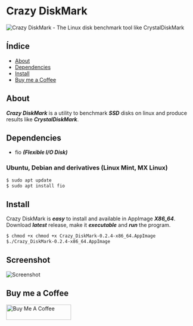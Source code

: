 # Crazy DiskMark


![Crazy DiskMark - The Linux disk benchmark tool like CrystalDiskMark](https://raw.githubusercontent.com/fredcox/crazydiskmark/master/crazydiskmark/images/logo.png "logo")

## Índice

* [About](#about)
* [Dependencies](#dependencies)
* [Install](#install)
* [Buy me a Coffee](#buy-me-a-coffee)


## About

***Crazy DiskMark*** is a utility to benchmark ***SSD*** disks on linux and produce results like ***CrystalDiskMark***.

## Dependencies

- fio ***(Flexible I/O Disk)***

### Ubuntu, Debian and derivatives (Linux Mint, MX Linux)
```bash
$ sudo apt update
$ sudo apt install fio
```

## Install

Crazy DiskMark is ***easy*** to install and available in AppImage ***X86_64***. Download ***latest*** release, make it ***executable*** and ***run*** the program. 

```bash
$ chmod +x chmod +x Crazy_DiskMark-0.2.4-x86_64.AppImage
$./Crazy_DiskMark-0.2.4-x86_64.AppImage
```

## Screenshot

![Screenshot](https://raw.githubusercontent.com/fredcox/crazydiskmark/master/crazydiskmark/images/screenshot.png "screenshot")

## Buy me a Coffee

<a href="https://www.buymeacoffee.com/fredcox" target="_blank"><img src="https://cdn.buymeacoffee.com/buttons/default-orange.png" alt="Buy Me A Coffee" height="41" width="174"></a>
